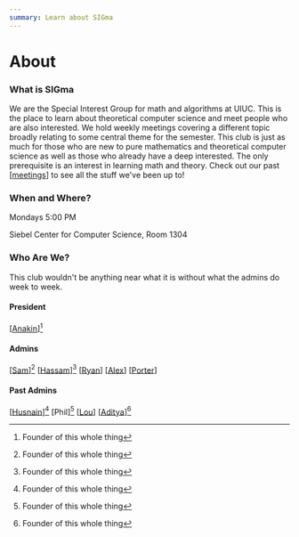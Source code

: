 ```yaml
---
summary: Learn about SIGma
---
```


# About

### What is SIGma

We are the Special Interest Group for math and algorithms at UIUC. 
This is the place to learn about theoretical computer science and meet people who are also interested. 
We hold weekly meetings covering a different topic broadly relating to some central theme for the semester. 
This club is just as much for those who are new to pure mathematics and theoretical computer science as well as those who already have a deep interested.
The only prerequisite is an interest in learning math and theory.
Check out our past [[meetings](https://www.cstheory.org/meetings/)] to see all the stuff we've been up to!

### When and Where?

Mondays 5:00 PM

Siebel Center for Computer Science, Room 1304

### Who Are We?

This club wouldn't be anything near what it is without what the admins do week to week.

#### President

[[Anakin](https://www.anakin-dey.com/)][^1]

#### Admins

[[Sam](https://surg.dev/)][^1] [[Hassam](https://hassamuddin.com/)][^1] [[Ryan](https://ziegler.lol/)] [[Alex](https://alex-d-b.github.io/ )] [[Porter](https://www.linkedin.com/in/porter-sh/)]


#### Past Admins

[[Husnain](https://epistemologist.github.io/)][^1] [Phil][^1] [[Lou](https://github.com/zeh3)] [[Aditya](https://nebhrajani-a.org/)][^1]

[^1]: Founder of this whole thing
